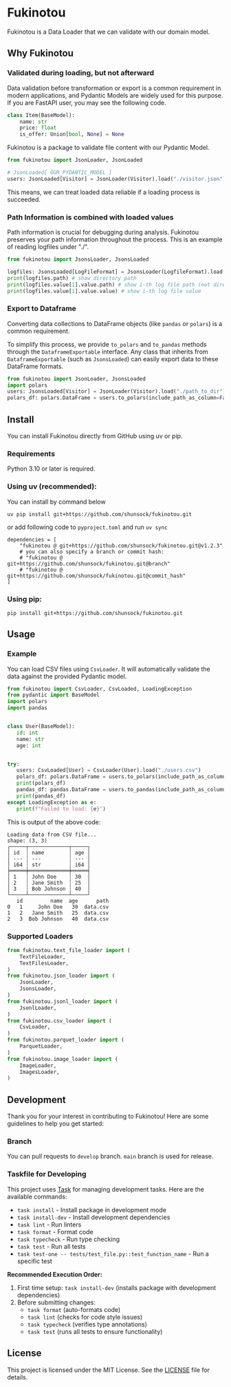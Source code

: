 # Fukinotou

Fukinotou is a Data Loader that we can validate with our domain model.

## Why Fukinotou

### Validated during loading, but not afterward

Data validation before transformation or export is a common requirement in modern applications, and Pydantic Models are
widely used for this purpose. If you are FastAPI user, you may see the following code.

```python
class Item(BaseModel):
    name: str
    price: float
    is_offer: Union[bool, None] = None
```

Fukinotou is a package to validate file content with our Pydantic Model.

```python
from fukinotou import JsonLoader, JsonLoaded

# JsonLoaded[ OUR_PYDANTIC_MODEL ]
users: JsonLoaded[Visitor] = JsonLoader(Visitor).load("./visitor.json")
```

This means, we can treat loaded data reliable if a loading process is succeeded.

### Path Information is combined with loaded values

Path information is crucial for debugging during analysis. Fukinotou preserves your path information throughout the
process. This is an example of reading logfiles under "./". 

```python
from fukinotou import JsonsLoader, JsonsLoaded

logfiles: JsonsLoaded[LogFileFormat] = JsonsLoader(LogfileFormat).load("./")
print(logfiles.path) # show directory path
print(logfiles.value[1].value.path) # show i-th log file path (not directory)
print(logfiles.value[1].value.value) # show i-th log file value
```

### Export to Dataframe

Converting data collections to DataFrame objects (like `pandas` or `polars`) is a common requirement.

To simplify this process, we provide `to_polars` and `to_pandas` methods through the `DataframeExportable` interface.
Any class that inherits from `DataframeExportable` (such as `JsonsLoaded`) can easily export data to these DataFrame
formats.

```python
from fukinotou import JsonLoader, JsonsLoaded
import polars
users: JsonsLoaded[Visitor] = JsonLoader(Visitor).load("./path_to_dir")
polars_df: polars.DataFrame = users.to_polars(include_path_as_column=False)
```

## Install

You can install Fukinotou directly from GitHub using uv or pip.

### Requirements

Python 3.10 or later is required.

### Using uv (recommended):

You can install by command below

```shell
uv pip install git+https://github.com/shunsock/fukinotou.git
```

or add following code to `pyproject.toml` and run `uv sync`

```
dependencies = [
    "fukinotou @ git+https://github.com/shunsock/fukinotou.git@v1.2.3"
    # you can also specify a branch or commit hash:
    # "fukinotou @ git+https://github.com/shunsock/fukinotou.git@branch"
    # "fukinotou @ git+https://github.com/shunsock/fukinotou.git@commit_hash"
]
```

### Using pip:

```shell
pip install git+https://github.com/shunsock/fukinotou.git
```

## Usage

### Example

You can load CSV files using `CsvLoader`. It will automatically validate the data against the provided Pydantic model.

```python
from fukinotou import CsvLoader, CsvLoaded, LoadingException
from pydantic import BaseModel
import polars
import pandas


class User(BaseModel):
   id: int
   name: str
   age: int


try:
   users: CsvLoaded[User] = CsvLoader(User).load("./users.csv")
   polars_df: polars.DataFrame = users.to_polars(include_path_as_column=False)
   print(polars_df)
   pandas_df: pandas.DataFrame = users.to_pandas(include_path_as_column=True)
   print(pandas_df)
except LoadingException as e:
   print(f"Failed to load: {e}")
```

This is output of the above code:

```shell
Loading data from CSV file...
shape: (3, 3)
┌─────┬─────────────┬─────┐
│ id  ┆ name        ┆ age │
│ --- ┆ ---         ┆ --- │
│ i64 ┆ str         ┆ i64 │
╞═════╪═════════════╪═════╡
│ 1   ┆ John Doe    ┆ 30  │
│ 2   ┆ Jane Smith  ┆ 25  │
│ 3   ┆ Bob Johnson ┆ 40  │
└─────┴─────────────┴─────┘
   id         name  age      path
0   1     John Doe   30  data.csv
1   2   Jane Smith   25  data.csv
2   3  Bob Johnson   40  data.csv
```

### Supported Loaders

```python
from fukinotou.text_file_loader import (
    TextFileLoader,
    TextFilesLoader,
)
from fukinotou.json_loader import (
    JsonLoader,
    JsonsLoader,
)
from fukinotou.jsonl_loader import (
    JsonlLoader,
)
from fukinotou.csv_loader import (
    CsvLoader,
)
from fukinotou.parquet_loader import (
    ParquetLoader,
)
from fukinotou.image_loader import (
    ImageLoader,
    ImagesLoader,
)
```

## Development

Thank you for your interest in contributing to Fukinotou!
Here are some guidelines to help you get started:

### Branch

You can pull requests to `develop` branch. `main` branch is used for release.

### Taskfile for Developing

This project uses [Task](https://taskfile.dev/) for managing development tasks. Here are the available commands:

- `task install` - Install package in development mode
- `task install-dev` - Install development dependencies
- `task lint` - Run linters
- `task format` - Format code
- `task typecheck` - Run type checking
- `task test` - Run all tests
- `task test-one -- tests/test_file.py::test_function_name` - Run a specific test

**Recommended Execution Order:**

1. First time setup: `task install-dev` (installs package with development dependencies)
2. Before submitting changes: 
   - `task format` (auto-formats code)
   - `task lint` (checks for code style issues)
   - `task typecheck` (verifies type annotations)
   - `task test` (runs all tests to ensure functionality)

## License

This project is licensed under the MIT License. See the [LICENSE](LICENSE) file for details.
